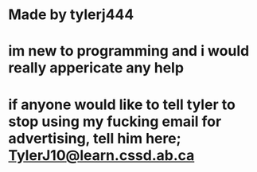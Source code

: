 # Made by tylerj444
# im new to programming and i would really appericate any help
# if anyone would like to tell tyler to stop using my fucking email for advertising, tell him here; TylerJ10@learn.cssd.ab.ca
